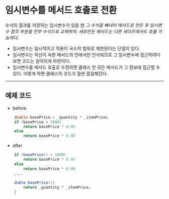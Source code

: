 # 임시변수를 메서드 호출로 전환

수식의 결과를 저장하는 임시변수가 있을 땐
*그 수식을 빼내어 메서드로 만든 후 임시변수 참조 부분을 전부 수식으로 교체하자. 새로만든 메서드는 다른 세더즈에서도 호출 가능하다.*
* 임시변수는 일시적이고 적용이 국소적 범위로 제한된다는 단점이 있다.
* 임시변수는 자신이 속한 메서드의 안에서만 인식되므로 그 임시변수에 접근하려다 보면 코드는 길어지게 마련이다.
* 임시변수를 메서드 호출로 수정하면 클래스 안 모든 메서드가 그 정보에 접근할 수 있다. 이렇게 하면 클래스의 코드가 월씬 깔끔해진다.

---

## 예제 코드

* before
```java
	double basePrice = _quantity * _itemPrice;
	if (basePrice > 1000)
		return bacePrice * 0.95
	else
		return basePrice * 0.98
```
* after
```java
	if (basePrice() > 1000)
		return bacePrice * 0.95
	else
		return basePrice * 0.98
	....
	
	duble basePrice(){
		return _quantity * _itemPrice;
	}
```
